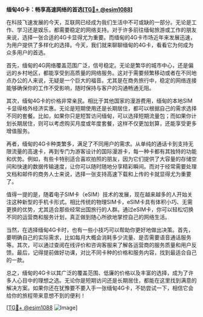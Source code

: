 **缅甸4G卡：畅享高速网络的首选[[TG💪+ @esim1088](https://t.me/s/esim1088)]**

在科技飞速发展的今天，互联网已经成为我们生活中不可或缺的一部分。无论是工作、学习还是娱乐，都需要稳定的网络支持。对于许多前往缅甸旅游或工作的朋友来说，选择一张合适的4G卡显得尤为重要。而缅甸的4G卡市场近年来发展迅速，为用户提供了多样化的选择。今天，我们就来聊聊缅甸的4G卡，看看它为何成为众多用户的首选。

首先，缅甸的4G网络覆盖范围广泛，信号稳定。无论是繁华的城市中心，还是偏远的乡村地区，都能享受到高质量的网络服务。这对于需要频繁移动或者在不同地点办公的人来说，无疑是一个巨大的福音。尤其是在商务旅行中，稳定的网络连接能够确保你的工作不受影响，随时保持与客户的沟通畅通无阻。

其次，缅甸4G卡的价格非常亲民。相比于其他国家的漫游费用，缅甸的本地SIM卡显得格外经济实惠。无论是短期使用还是长期居住，都可以根据自己的需求选择不同的套餐。比如，如果你只是短暂访问缅甸，可以选择短期流量包；而如果你计划长期居住，则可以考虑购买月度或年度套餐，这样不仅更加划算，还能享受更多增值服务。

再者，缅甸的4G卡种类繁多，满足了不同用户的需求。从单纯的通话卡到支持无限流量的高速卡，再到专门为游客设计的国际漫游卡，每一种卡都有其独特的功能和优势。例如，有些卡特别适合喜欢拍照的朋友，因为它们提供了大容量的存储空间和快速的数据传输速度，让你可以随时随地分享精彩瞬间。而对于经常需要处理文档和邮件的商务人士来说，选择一张支持高速下载和上传的卡就显得尤为重要了。

值得一提的是，随着电子SIM卡（eSIM）技术的发展，现在越来越多的人开始关注这种新型的手机卡形式。相比传统的物理SIM卡，eSIM卡具有体积小巧、无需更换的优势，尤其适合那些经常出国旅行的人群。通过eSIM卡，你可以轻松切换不同的运营商和服务计划，真正做到随心所欲地掌控自己的网络生活。

当然，在选择缅甸4G卡时，也有一些小技巧可以帮助你更好地做出决策。首先，要明确自己的实际需求，比如每月大概会消耗多少流量、是否需要语音通话服务等。其次，可以通过查阅在线评价和咨询客服来了解各运营商的服务质量和用户反馈。最后，记得提前做好功课，对比不同卡种的价格和服务内容，找到最适合自己的一款。

总之，缅甸的4G卡以其广泛的覆盖范围、低廉的价格以及丰富的选择，成为了许多人心目中的理想之选。无论你是短期访问还是长期居住，都能在这里找到满意的解决方案。如果你还在犹豫要不要入手一张缅甸4G卡，不妨尝试一下，相信它会给你的旅程带来意想不到的便利！

[[TG💪+ @esim1088](https://t.me/s/esim1088) ![Image](https://i.postimg.cc/4NQfJmqS/Snipaste-2025-05-13-00-14-12.png)]